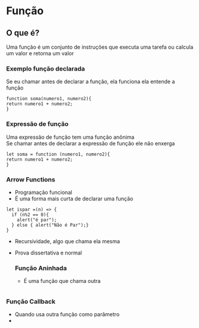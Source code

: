 # Função
## O que é?
Uma função é um conjunto de instruções que executa uma tarefa ou calcula um valor e retorna um valor


### Exemplo função declarada
Se eu chamar antes de declarar a função, ela funciona ela entende a função
```
function soma(numero1, numero2){
return numero1 + numero2;
}
```

### Expressão de função
Uma expressão de função tem uma função anônima <br>
Se chamar antes de declarar a expressão de função ele não enxerga
```
let soma = function (numero1, numero2){
return numero1 + numero2;
}
```
### Arrow Functions
- Programação funcional <br>
- É uma forma mais curta de declarar uma função <br>
```
let ispar =(n) => {
  if (n%2 == 0){
    alert("é par");
  } else { alert("Não é Par");}
}
```
- Recursividade, algo que chama ela mesma
- Prova dissertativa e normal

  ### Função Aninhada
  - É uma função que chama outra

 ```

```
### Função Callback
- Quando usa outra função como parâmetro
- 
